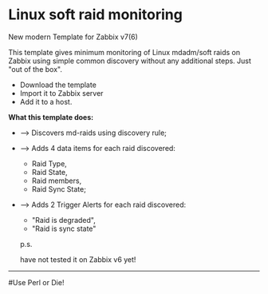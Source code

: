 # Linux soft raid monitoring
New modern Template for Zabbix v7(6)


This template gives minimum monitoring of Linux mdadm/soft raids on Zabbix using simple common discovery without any additional steps. 
Just "out of the box".

- Download the template
- Import it to Zabbix server
- Add it to a host.


**What this template does:**

- --> Discovers md-raids using discovery rule;
- --> Adds 4 data items for each raid discovered:
  + Raid Type,
  + Raid State,
  + Raid members,
  + Raid Sync State;
- --> Adds 2 Trigger Alerts for each raid discovered:
  + "Raid is degraded",
  + "Raid is sync state"


  p.s.
  
  have not tested it on Zabbix v6 yet!

 
---
#Use Perl or Die!
